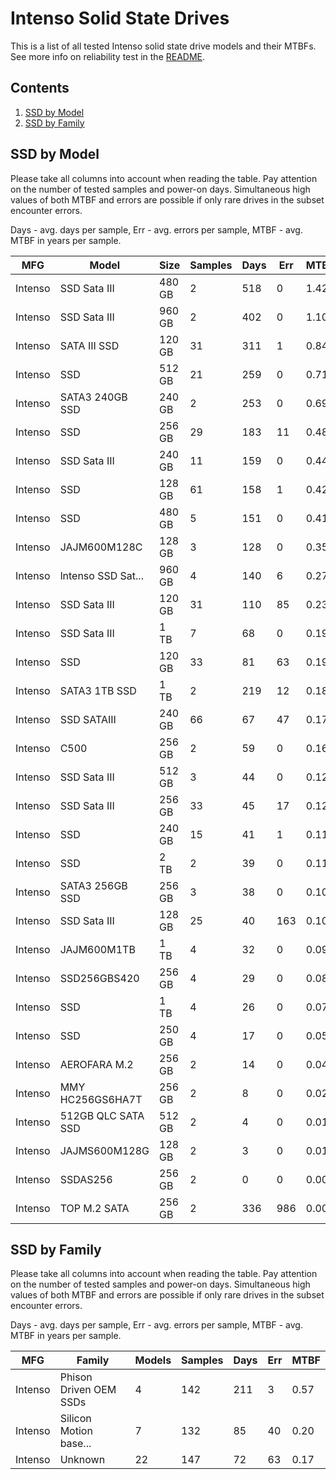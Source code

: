 Intenso Solid State Drives
==========================

This is a list of all tested Intenso solid state drive models and their MTBFs. See
more info on reliability test in the [README](https://github.com/linuxhw/SMART).

Contents
--------

1. [ SSD by Model  ](#ssd-by-model)
2. [ SSD by Family ](#ssd-by-family)

SSD by Model
------------

Please take all columns into account when reading the table. Pay attention on the
number of tested samples and power-on days. Simultaneous high values of both MTBF
and errors are possible if only rare drives in the subset encounter errors.

Days - avg. days per sample,
Err  - avg. errors per sample,
MTBF - avg. MTBF in years per sample.

| MFG       | Model              | Size   | Samples | Days  | Err   | MTBF |
|-----------|--------------------|--------|---------|-------|-------|------|
| Intenso   | SSD Sata III       | 480 GB | 2       | 518   | 0     | 1.42   |
| Intenso   | SSD Sata III       | 960 GB | 2       | 402   | 0     | 1.10   |
| Intenso   | SATA III SSD       | 120 GB | 31      | 311   | 1     | 0.84   |
| Intenso   | SSD                | 512 GB | 21      | 259   | 0     | 0.71   |
| Intenso   | SATA3 240GB SSD    | 240 GB | 2       | 253   | 0     | 0.69   |
| Intenso   | SSD                | 256 GB | 29      | 183   | 11    | 0.48   |
| Intenso   | SSD Sata III       | 240 GB | 11      | 159   | 0     | 0.44   |
| Intenso   | SSD                | 128 GB | 61      | 158   | 1     | 0.42   |
| Intenso   | SSD                | 480 GB | 5       | 151   | 0     | 0.41   |
| Intenso   | JAJM600M128C       | 128 GB | 3       | 128   | 0     | 0.35   |
| Intenso   | lntenso SSD Sat... | 960 GB | 4       | 140   | 6     | 0.27   |
| Intenso   | SSD Sata III       | 120 GB | 31      | 110   | 85    | 0.23   |
| Intenso   | SSD Sata III       | 1 TB   | 7       | 68    | 0     | 0.19   |
| Intenso   | SSD                | 120 GB | 33      | 81    | 63    | 0.19   |
| Intenso   | SATA3 1TB SSD      | 1 TB   | 2       | 219   | 12    | 0.18   |
| Intenso   | SSD SATAIII        | 240 GB | 66      | 67    | 47    | 0.17   |
| Intenso   | C500               | 256 GB | 2       | 59    | 0     | 0.16   |
| Intenso   | SSD Sata III       | 512 GB | 3       | 44    | 0     | 0.12   |
| Intenso   | SSD Sata III       | 256 GB | 33      | 45    | 17    | 0.12   |
| Intenso   | SSD                | 240 GB | 15      | 41    | 1     | 0.11   |
| Intenso   | SSD                | 2 TB   | 2       | 39    | 0     | 0.11   |
| Intenso   | SATA3 256GB SSD    | 256 GB | 3       | 38    | 0     | 0.10   |
| Intenso   | SSD Sata III       | 128 GB | 25      | 40    | 163   | 0.10   |
| Intenso   | JAJM600M1TB        | 1 TB   | 4       | 32    | 0     | 0.09   |
| Intenso   | SSD256GBS420       | 256 GB | 4       | 29    | 0     | 0.08   |
| Intenso   | SSD                | 1 TB   | 4       | 26    | 0     | 0.07   |
| Intenso   | SSD                | 250 GB | 4       | 17    | 0     | 0.05   |
| Intenso   | AEROFARA M.2       | 256 GB | 2       | 14    | 0     | 0.04   |
| Intenso   | MMY HC256GS6HA7T   | 256 GB | 2       | 8     | 0     | 0.02   |
| Intenso   | 512GB QLC SATA SSD | 512 GB | 2       | 4     | 0     | 0.01   |
| Intenso   | JAJMS600M128G      | 128 GB | 2       | 3     | 0     | 0.01   |
| Intenso   | SSDAS256           | 256 GB | 2       | 0     | 0     | 0.00   |
| Intenso   | TOP M.2 SATA       | 256 GB | 2       | 336   | 986   | 0.00   |

SSD by Family
-------------

Please take all columns into account when reading the table. Pay attention on the
number of tested samples and power-on days. Simultaneous high values of both MTBF
and errors are possible if only rare drives in the subset encounter errors.

Days - avg. days per sample,
Err  - avg. errors per sample,
MTBF - avg. MTBF in years per sample.

| MFG       | Family                 | Models | Samples | Days  | Err   | MTBF |
|-----------|------------------------|--------|---------|-------|-------|------|
| Intenso   | Phison Driven OEM SSDs | 4      | 142     | 211   | 3     | 0.57   |
| Intenso   | Silicon Motion base... | 7      | 132     | 85    | 40    | 0.20   |
| Intenso   | Unknown                | 22     | 147     | 72    | 63    | 0.17   |
